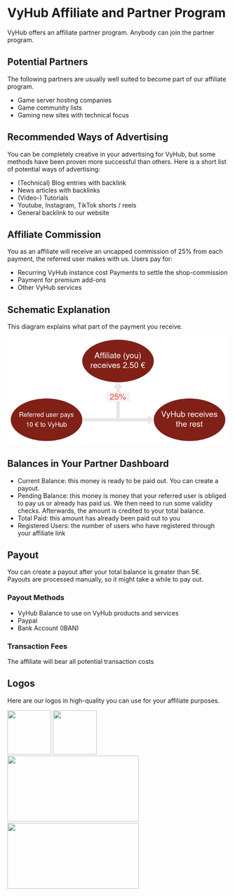 # VyHub Affiliate and Partner Program

VyHub offers an affiliate partner program. Anybody can join the partner program.

## Potential Partners
The following partners are usually well suited to become part of our affiliate program.

- Game server hosting companies
- Game community lists
- Gaming new sites with technical focus

## Recommended Ways of Advertising
You can be completely creative in your advertising for VyHub, but some methods have been proven more successful than others.
Here is a short list of potential ways of advertising:

- (Technical) Blog entries with backlink
- News articles with backlinks
- (Video-) Tutorials
- Youtube, Instagram, TikTok shorts / reels
- General backlink to our website

## Affiliate Commission

You as an affiliate will receive an uncapped commission of 25% from each payment, the referred user makes with us.
Users pay for:

* Recurring VyHub instance cost Payments to settle the shop-commission 
* Payment for premium add-ons
* Other VyHub services

## Schematic Explanation

This diagram explains what part of the payment you receive.

![Affiliate Schematic](../assets/affiliate_guide/system_schematic.png)


## Balances in Your Partner Dashboard

- Current Balance: this money is ready to be paid out. You can create a payout.
- Pending Balance: this money is money that your referred user is obliged to pay us or already has paid us. We then need to run some validity checks. Afterwards, the amount is credited to your total balance.
- Total Paid: this amount has already been paid out to you
- Registered Users: the number of users who have registered through your affiliate link

## Payout

You can create a payout after your total balance is greater than 5€.   
Payouts are processed manually, so it might take a while to pay out.

### Payout Methods
- VyHub Balance to use on VyHub products and services
- Paypal
- Bank Account (IBAN)

### Transaction Fees
The affiliate will bear all potential transaction costs

## Logos 
Here are our logos in high-quality you can use for your affiliate purposes.   


<img src="https://vyhub.b-cdn.net/logos/vyhub_logo_v2_icon_red_on_white.png" height="100px" width="100px"></img>
<img src="https://vyhub.b-cdn.net/logos/vyhub-short-white.png" height="100px" width="100px"></img>   
<img src="https://vyhub.b-cdn.net/logos/vyhub_logo_v2_red_darkgrey_on_trans.png" height="150px" width="300px"></img>   
<img src="https://vyhub.b-cdn.net/logos/vyhub_logo_v2_red_grey_on_red.png" height="150px" width="300px"></img>



